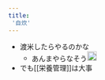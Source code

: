 ```yaml
---
title:
 '自炊'
---
```


- 渡米したらやるのかな
    - あんまやらなそう<img src='https://scrapbox.io/api/pages/blu3mo-public/blu3mo/icon' alt='blu3mo.icon' height="19.5"/>
- でも[[栄養管理]]は大事
